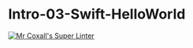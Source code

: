 # Intro-03-Swift-HelloWorld

[![Mr Coxall's Super Linter](https://github.com/ICS4U-Programming-TamerZ/Intro-03-Swift-HelloWorld/workflows/Mr%20Coxall's%20Super%20Linter/badge.svg)](https://github.com/ICS4U-Programming-TamerZ/Intro-03-Swift-HelloWorld/actions/)
